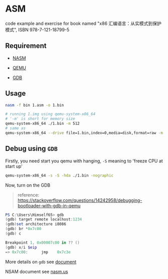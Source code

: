 # ASM

code example and exercise for book named "x86 汇编语言：从实模式到保护模式", ISBN 978-7-121-18799-5

## Requirement

- [NASM](https://www.nasm.us/)

- [QEMU](https://www.qemu.org/)

- [GDB](http://www.gnu.org/software/gdb)

## Usage

```bash
nasm -f bin 1.asm -o 1.bin
```

```bash
# running 1.img using qemu-system-x86_64
# '-m' is short for memory size
qemu-system-x86_64 ./1.bin -m 512
# same as
qemu-system-x86_64 --drive file=1.bin,index=0,media=disk,format=raw -m 512
```

## Debug using `GDB`

Firstly, you need start you qemu with hanging, `-S` meaning to 'freeze CPU at start up'

```bash
qemu-system-x86_64 -s -S -hda ./1.bin -nographic
```

Now, turn on the GDB

> reference: https://stackoverflow.com/questions/14242958/debugging-bootloader-with-gdb-in-qemu

```ps1
PS C:\Users\Himself65> gdb
(gdb) target remote localhost:1234
(gdb)set architecture i8086
(gdb) br *0x7c00
(gdb) c

Breakpoint 1, 0x00007c00 in ?? ()
(gdb) x/i $eip
=> 0x7c00:      jmp    0x7c3e
```

More details on `gdb` see [document](https://sourceware.org/gdb/current/onlinedocs/gdb/)

NSAM document see [nasm.us](https://www.nasm.us/xdoc)
